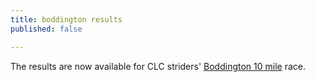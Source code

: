 ```yaml
---
title: boddington results
published: false

---
```


The results are now available for CLC striders' [Boddington 10 mile](/boddington-10) race.
